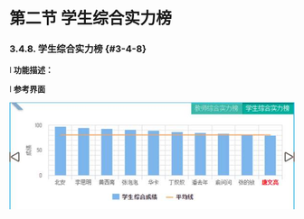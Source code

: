# 第二节 学生综合实力榜



### 3.4.8.      学生综合实力榜 {#3-4-8}

l  **功能描述：**

l  **参考界面**

![](/assets/image124.jpg)
